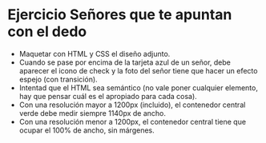 # Ejercicio Señores que te apuntan con el dedo

- Maquetar con HTML y CSS el diseño adjunto.
- Cuando se pase por encima de la tarjeta azul de un señor, debe aparecer el icono de check y la foto del señor tiene que hacer un efecto espejo (con transición).
- Intentad que el HTML sea semántico (no vale poner cualquier elemento, hay que pensar cuál es el apropiado para cada cosa).
- Con una resolución mayor a 1200px (incluido), el contenedor central verde debe medir siempre 1140px de ancho.
- Con una resolución menor a 1200px, el contenedor central tiene que ocupar el 100% de ancho, sin márgenes.
